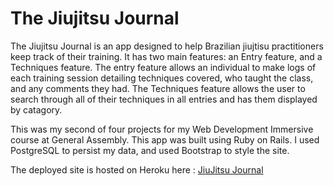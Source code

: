 # The Jiujitsu Journal

The Jiujitsu Journal is an app designed to help Brazilian jiujtisu practitioners keep track of their training.  It has two main features: an Entry feature, and a Techniques feature.  The entry feature allows an individual to make logs of each training session detailing techniques covered, who taught the class, and any comments they had.  The Techniques feature allows the user to search through all of their techniques in all entries and has them displayed by catagory.

This was my second of four projects for my Web Development Immersive course at General Assembly. This app was built using Ruby on Rails. I used PostgreSQL to persist my data, and used Bootstrap to style the site. 

The deployed site is hosted on Heroku here : [JiuJitsu Journal](https://jiujitsujournal.herokuapp.com/)
